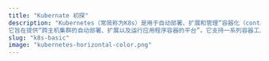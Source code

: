 ```yaml
---
title: "Kubernate 初探"
description: "Kubernetes（常简称为K8s）是用于自动部署、扩展和管理“容器化（containerized）应用程序”的开源系统。该系统由Google设计并捐赠给Cloud Native Computing Foundation（今属Linux基金会）来使用。
它旨在提供“跨主机集群的自动部署、扩展以及运行应用程序容器的平台”。它支持一系列容器工具，包括Docker等。"
slug: "k8s-basic"
image: "kubernetes-horizontal-color.png"
---
```

